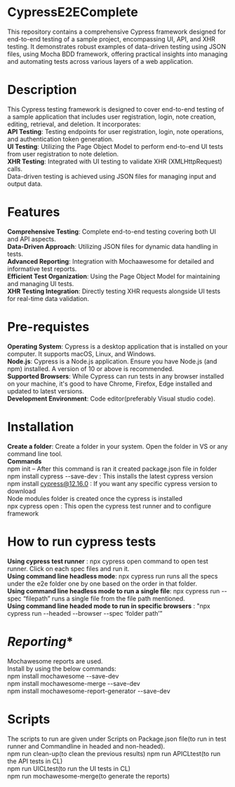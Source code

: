 # **CypressE2EComplete**
This repository contains a comprehensive Cypress framework designed for end-to-end testing of a sample project, encompassing UI, API, and XHR testing. It demonstrates robust examples of data-driven testing using JSON files, using Mocha BDD framework, offering practical insights into managing and automating tests across various layers of a web application. 
# **Description**
This Cypress testing framework is designed to cover end-to-end testing of a sample application that includes user registration, login, note creation, editing, retrieval, and deletion. It incorporates:  
**API Testing**: Testing endpoints for user registration, login, note operations, and authentication token generation.  
**UI Testing**: Utilizing the Page Object Model to perform end-to-end UI tests from user registration to note deletion.  
**XHR Testing**: Integrated with UI testing to validate XHR (XMLHttpRequest) calls.  
Data-driven testing is achieved using JSON files for managing input and output data.  
# **Features**  
**Comprehensive Testing**: Complete end-to-end testing covering both UI and API aspects.  
**Data-Driven Approach**: Utilizing JSON files for dynamic data handling in tests.  
**Advanced Reporting**: Integration with Mochaawesome for detailed and informative test reports.  
**Efficient Test Organization**: Using the Page Object Model for maintaining and managing UI tests.  
**XHR Testing Integration**: Directly testing XHR requests alongside UI tests for real-time data validation.  
# **Pre-requistes**  
**Operating System**: Cypress is a desktop application that is installed on your computer. It supports macOS, Linux, and Windows.  
**Node.js**: Cypress is a Node.js application. Ensure you have Node.js (and npm) installed. A version of 10 or above is recommended.  
**Supported Browsers**: While Cypress can run tests in any browser installed on your machine, it's good to have Chrome, Firefox, Edge installed and updated to latest versions.  
**Development Environment**: Code editor(preferably Visual studio code).  
# **Installation**  
**Create a folder**: Create a folder in your system. Open the folder in VS or any command line tool.  
**Commands**  
npm init – After this command is ran it created package.json file in folder   
npm install cypress --save-dev : This installs the latest cypress version  
npm install cypress@12.16.0 : If you want any specific cypress version to download  
	Node modules folder is created once the cypress is installed  
npx cypress open : This open the cypress test runner and to configure framework  
# **How to run cypress tests**  
**Using cypress test runner** : npx cypress open command to open test runner. Click on each spec files and run it.   
**Using command line headless mode**: npx cypress run runs all the specs under the e2e folder one by one based on the order in that folder.   
**Using command line headless mode to run a single file**: npx cypress run --spec “filepath” runs a single file from the file path mentioned.    
**Using command line headed mode to run in specific browsers** : "npx cypress run --headed --browser <broswername> --spec ‘folder path’”  
# *Reporting**  
Mochawesome reports are used.  
Install by using the below commands:  
npm install mochawesome --save-dev  
npm install mochawesome-merge --save-dev  
npm install mochawesome-report-generator --save-dev  
# **Scripts**  
The scripts to run are given under Scripts on Package.json file(to run in test runner and Commandline in headed and non-headed).  
npm run clean-up(to clean the previous results)
npm run APICLtest(to run the API tests in CL)  
npm run UICLtest(to run the UI tests in CL)  
npm run mochawesome-merge(to generate the reports)





